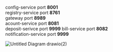 config-service       port **8001**  
registry-service     port **8761**  
gateway              port **8989**  
acount-service       port **8081**  
deposit-serivce      port **9999**
bill-service         port **8082**  
notification-service port **9999**   


![Untitled Diagram drawio(2)](https://user-images.githubusercontent.com/54208323/172193536-abd469be-ee8b-42ab-9641-b0b82a63f134.png)
